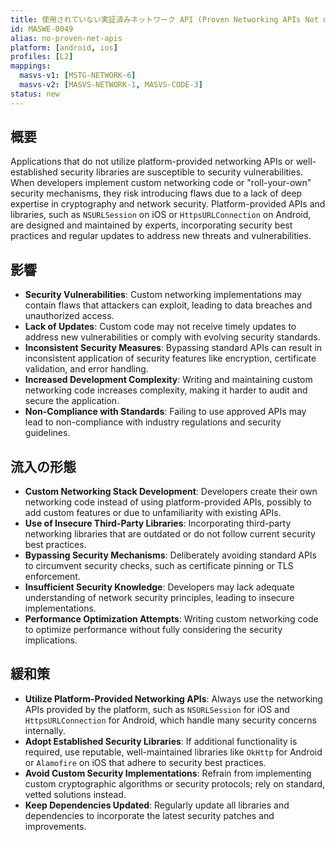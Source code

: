 ```yaml
---
title: 使用されていない実証済みネットワーク API (Proven Networking APIs Not used)
id: MASWE-0049
alias: no-proven-net-apis
platform: [android, ios]
profiles: [L2]
mappings:
  masvs-v1: [MSTG-NETWORK-6]
  masvs-v2: [MASVS-NETWORK-1, MASVS-CODE-3]
status: new
---
```


## 概要

Applications that do not utilize platform-provided networking APIs or well-established security libraries are susceptible to security vulnerabilities. When developers implement custom networking code or "roll-your-own" security mechanisms, they risk introducing flaws due to a lack of deep expertise in cryptography and network security. Platform-provided APIs and libraries, such as `NSURLSession` on iOS or `HttpsURLConnection` on Android, are designed and maintained by experts, incorporating security best practices and regular updates to address new threats and vulnerabilities.

## 影響

- **Security Vulnerabilities**: Custom networking implementations may contain flaws that attackers can exploit, leading to data breaches and unauthorized access.
- **Lack of Updates**: Custom code may not receive timely updates to address new vulnerabilities or comply with evolving security standards.
- **Inconsistent Security Measures**: Bypassing standard APIs can result in inconsistent application of security features like encryption, certificate validation, and error handling.
- **Increased Development Complexity**: Writing and maintaining custom networking code increases complexity, making it harder to audit and secure the application.
- **Non-Compliance with Standards**: Failing to use approved APIs may lead to non-compliance with industry regulations and security guidelines.

## 流入の形態

- **Custom Networking Stack Development**: Developers create their own networking code instead of using platform-provided APIs, possibly to add custom features or due to unfamiliarity with existing APIs.
- **Use of Insecure Third-Party Libraries**: Incorporating third-party networking libraries that are outdated or do not follow current security best practices.
- **Bypassing Security Mechanisms**: Deliberately avoiding standard APIs to circumvent security checks, such as certificate pinning or TLS enforcement.
- **Insufficient Security Knowledge**: Developers may lack adequate understanding of network security principles, leading to insecure implementations.
- **Performance Optimization Attempts**: Writing custom networking code to optimize performance without fully considering the security implications.

## 緩和策

- **Utilize Platform-Provided Networking APIs**: Always use the networking APIs provided by the platform, such as `NSURLSession` for iOS and `HttpsURLConnection` for Android, which handle many security concerns internally.
- **Adopt Established Security Libraries**: If additional functionality is required, use reputable, well-maintained libraries like `OkHttp` for Android or `Alamofire` on iOS that adhere to security best practices.
- **Avoid Custom Security Implementations**: Refrain from implementing custom cryptographic algorithms or security protocols; rely on standard, vetted solutions instead.
- **Keep Dependencies Updated**: Regularly update all libraries and dependencies to incorporate the latest security patches and improvements.
